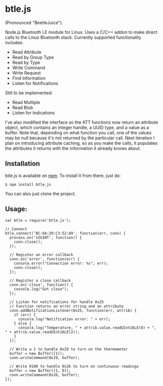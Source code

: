 btle.js
=======
(Pronounced "BeetleJuice").

Node.js Bluetooth LE module for Linux. Uses a C/C++ addon to make direct calls to the Linux Bluetooth stack. Currently supported functionality includes:

* Read Attribute
* Read by Group Type
* Read by Type
* Write Command
* Write Request
* Find Information
* Listen for Notifications

Still to be implemented:

* Read Multiple
* Read Blob
* Listen for Indications

I've also modified the interface so the ATT functions now return an attribute object, which contains an integer handle,
a UUID type, and a value as a buffer. Note that, depending on what function you call, one of the values may be null
because it's not returned by the particular call. Next iteration I plan on introducing attribute caching, so as
you make the calls, it populates the attributes it returns with the information it already knows about.

## Installation
btle.js is available on [npm](https://npmjs.org/package/btle.js). To install it from there, just do:

    $ npm install btle.js

You can also just clone the project.

## Usage:

    var btle = require('btle.js');

    // Connect
    btle.connect('BC:6A:29:C3:52:A9', function(err, conn) {
      process.on('SIGINT', function() {
        conn.close();
      });

      // Register an error callback
      conn.on('error', function(err) {
        console.error("Connection error: %s", err);
        conn.close();
      });

      // Register a close callback
      conn.on('close', function() {
        console.log("Got close");
      });

      // Listen for notifications for handle 0x25
      // Function returns an error string and an attribute
      conn.addNotificationListener(0x25, function(err, attrib) {
        if (err) {
          console.log("Notification error: " + err);
        } else {
          console.log("Temperature, " + attrib.value.readUInt16LE(0) + ", " + attrib.value.readUInt16LE(2));
        }
      });

      // Write a 1 to handle 0x29 to turn on the thermometer
      buffer = new Buffer([1]);
      conn.writeCommand(0x29, buffer);

      // Write 0100 to handle 0x26 to turn on continuous readings
      buffer = new Buffer([1, 0]);
      conn.writeCommand(0x26, buffer);
    });

